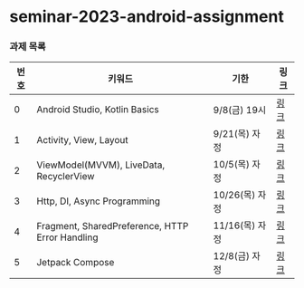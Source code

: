 # seminar-2023-android-assignment

### 과제 목록
| 번호            | 키워드   | 기한        | 링크 |
| --------------- | ----- | ---------- | ----- |
| 0   | Android Studio, Kotlin Basics | 9/8(금) 19시 | [링크](https://github.com/wafflestudio/seminar-2023-android-assignment/blob/main/assignment-0/README.md) |
| 1   | Activity, View, Layout | 9/21(목) 자정 | [링크](https://github.com/wafflestudio/seminar-2023-android-assignment/tree/main/assignment-1) |
| 2   | ViewModel(MVVM), LiveData, RecyclerView | 10/5(목) 자정 | [링크](https://github.com/wafflestudio/seminar-2023-android-assignment/tree/assignment2/assignment-2) |
| 3   | Http, DI, Async Programming | 10/26(목) 자정 | [링크](https://github.com/wafflestudio/seminar-2023-android-assignment/tree/assignment3/assignment-3/README.md) |
| 4   | Fragment, SharedPreference, HTTP Error Handling | 11/16(목) 자정 | [링크](https://github.com/wafflestudio/seminar-2023-android-assignment/blob/assignment4/assignment-4/README.md) |
| 5   | Jetpack Compose | 12/8(금) 자정 | [링크](https://github.com/wafflestudio/seminar-2023-android-assignment/blob/assignment-5/assignment-5/README.md) |

